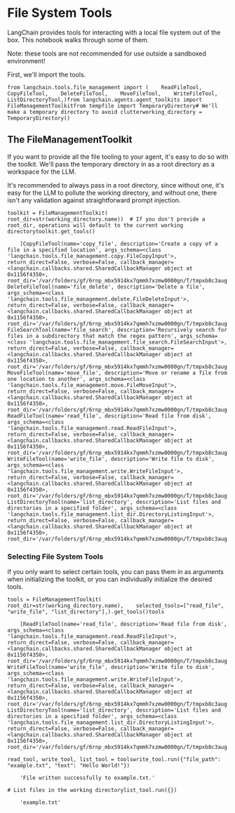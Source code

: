 File System Tools
=================

LangChain provides tools for interacting with a local file system out of the box. This notebook walks through some of them.

Note: these tools are not recommended for use outside a sandboxed environment!

First, we'll import the tools.

    from langchain.tools.file_management import (    ReadFileTool,    CopyFileTool,    DeleteFileTool,    MoveFileTool,    WriteFileTool,    ListDirectoryTool,)from langchain.agents.agent_toolkits import FileManagementToolkitfrom tempfile import TemporaryDirectory# We'll make a temporary directory to avoid clutterworking_directory = TemporaryDirectory()

The FileManagementToolkit[](#the-filemanagementtoolkit "Direct link to The FileManagementToolkit")
---------------------------------------------------------------------------------------------------

If you want to provide all the file tooling to your agent, it's easy to do so with the toolkit. We'll pass the temporary directory in as a root directory as a workspace for the LLM.

It's recommended to always pass in a root directory, since without one, it's easy for the LLM to pollute the working directory, and without one, there isn't any validation against straightforward prompt injection.

    toolkit = FileManagementToolkit(    root_dir=str(working_directory.name))  # If you don't provide a root_dir, operations will default to the current working directorytoolkit.get_tools()

        [CopyFileTool(name='copy_file', description='Create a copy of a file in a specified location', args_schema=<class 'langchain.tools.file_management.copy.FileCopyInput'>, return_direct=False, verbose=False, callback_manager=<langchain.callbacks.shared.SharedCallbackManager object at 0x1156f4350>, root_dir='/var/folders/gf/6rnp_mbx5914kx7qmmh7xzmw0000gn/T/tmpxb8c3aug'),     DeleteFileTool(name='file_delete', description='Delete a file', args_schema=<class 'langchain.tools.file_management.delete.FileDeleteInput'>, return_direct=False, verbose=False, callback_manager=<langchain.callbacks.shared.SharedCallbackManager object at 0x1156f4350>, root_dir='/var/folders/gf/6rnp_mbx5914kx7qmmh7xzmw0000gn/T/tmpxb8c3aug'),     FileSearchTool(name='file_search', description='Recursively search for files in a subdirectory that match the regex pattern', args_schema=<class 'langchain.tools.file_management.file_search.FileSearchInput'>, return_direct=False, verbose=False, callback_manager=<langchain.callbacks.shared.SharedCallbackManager object at 0x1156f4350>, root_dir='/var/folders/gf/6rnp_mbx5914kx7qmmh7xzmw0000gn/T/tmpxb8c3aug'),     MoveFileTool(name='move_file', description='Move or rename a file from one location to another', args_schema=<class 'langchain.tools.file_management.move.FileMoveInput'>, return_direct=False, verbose=False, callback_manager=<langchain.callbacks.shared.SharedCallbackManager object at 0x1156f4350>, root_dir='/var/folders/gf/6rnp_mbx5914kx7qmmh7xzmw0000gn/T/tmpxb8c3aug'),     ReadFileTool(name='read_file', description='Read file from disk', args_schema=<class 'langchain.tools.file_management.read.ReadFileInput'>, return_direct=False, verbose=False, callback_manager=<langchain.callbacks.shared.SharedCallbackManager object at 0x1156f4350>, root_dir='/var/folders/gf/6rnp_mbx5914kx7qmmh7xzmw0000gn/T/tmpxb8c3aug'),     WriteFileTool(name='write_file', description='Write file to disk', args_schema=<class 'langchain.tools.file_management.write.WriteFileInput'>, return_direct=False, verbose=False, callback_manager=<langchain.callbacks.shared.SharedCallbackManager object at 0x1156f4350>, root_dir='/var/folders/gf/6rnp_mbx5914kx7qmmh7xzmw0000gn/T/tmpxb8c3aug'),     ListDirectoryTool(name='list_directory', description='List files and directories in a specified folder', args_schema=<class 'langchain.tools.file_management.list_dir.DirectoryListingInput'>, return_direct=False, verbose=False, callback_manager=<langchain.callbacks.shared.SharedCallbackManager object at 0x1156f4350>, root_dir='/var/folders/gf/6rnp_mbx5914kx7qmmh7xzmw0000gn/T/tmpxb8c3aug')]

### Selecting File System Tools[](#selecting-file-system-tools "Direct link to Selecting File System Tools")

If you only want to select certain tools, you can pass them in as arguments when initializing the toolkit, or you can individually initialize the desired tools.

    tools = FileManagementToolkit(    root_dir=str(working_directory.name),    selected_tools=["read_file", "write_file", "list_directory"],).get_tools()tools

        [ReadFileTool(name='read_file', description='Read file from disk', args_schema=<class 'langchain.tools.file_management.read.ReadFileInput'>, return_direct=False, verbose=False, callback_manager=<langchain.callbacks.shared.SharedCallbackManager object at 0x1156f4350>, root_dir='/var/folders/gf/6rnp_mbx5914kx7qmmh7xzmw0000gn/T/tmpxb8c3aug'),     WriteFileTool(name='write_file', description='Write file to disk', args_schema=<class 'langchain.tools.file_management.write.WriteFileInput'>, return_direct=False, verbose=False, callback_manager=<langchain.callbacks.shared.SharedCallbackManager object at 0x1156f4350>, root_dir='/var/folders/gf/6rnp_mbx5914kx7qmmh7xzmw0000gn/T/tmpxb8c3aug'),     ListDirectoryTool(name='list_directory', description='List files and directories in a specified folder', args_schema=<class 'langchain.tools.file_management.list_dir.DirectoryListingInput'>, return_direct=False, verbose=False, callback_manager=<langchain.callbacks.shared.SharedCallbackManager object at 0x1156f4350>, root_dir='/var/folders/gf/6rnp_mbx5914kx7qmmh7xzmw0000gn/T/tmpxb8c3aug')]

    read_tool, write_tool, list_tool = toolswrite_tool.run({"file_path": "example.txt", "text": "Hello World!"})

        'File written successfully to example.txt.'

    # List files in the working directorylist_tool.run({})

        'example.txt'